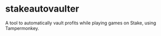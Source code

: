 # stakeautovaulter
A tool to automatically vault profits while playing games on Stake, using Tampermonkey.

